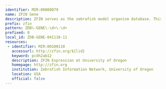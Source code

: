 ```yaml
---
identifier: MIR:00000079
name: ZFIN Gene
description: ZFIN serves as the zebrafish model organism database. This collection references gene information.
prefix: zfin
pattern: ZDB\-GENE\-\d+\-\d+
prefixed: 0
local_id: ZDB-GENE-041118-11
resources:
 - identifier: MIR:00100110
   accessurl: http://zfin.org/${lid}
   keyword: pcdh2ab12
   description: ZFIN Expression at University of Oregon
   homepage: http://zfin.org
   institution: Zebrafish Information Network, University of Oregon
   location: USA
   official: false
---
```

